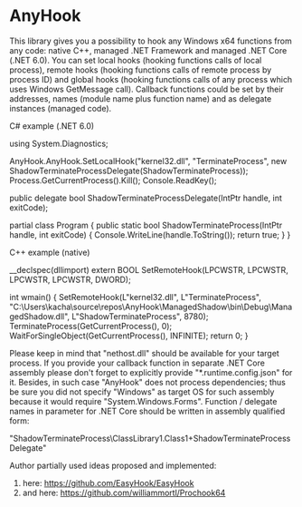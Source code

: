 # AnyHook

This library gives you a possibility to hook any Windows x64 functions from any code:
native C++, managed .NET Framework and managed .NET Core (.NET 6.0).
You can set local hooks (hooking functions calls of local process), remote hooks (hooking functions calls of remote process by process ID)
and global hooks (hooking functions calls of any process which uses Windows GetMessage call).
Callback functions could be set by their addresses, names (module name plus function name) and as delegate instances (managed code).

C# example (.NET 6.0)

using System.Diagnostics;

AnyHook.AnyHook.SetLocalHook("kernel32.dll", "TerminateProcess", new ShadowTerminateProcessDelegate(ShadowTerminateProcess));
Process.GetCurrentProcess().Kill();
Console.ReadKey();

public delegate bool ShadowTerminateProcessDelegate(IntPtr handle, int exitCode);

partial class Program
{
	public static bool ShadowTerminateProcess(IntPtr handle, int exitCode)
	{
		Console.WriteLine(handle.ToString());
		return true;
	}
}

C++ example (native)

__declspec(dllimport) extern BOOL SetRemoteHook(LPCWSTR, LPCWSTR, LPCWSTR, LPCWSTR, DWORD);

int wmain()
{
    SetRemoteHook(L"kernel32.dll", L"TerminateProcess", "C:\Users\kacha\source\repos\AnyHook\ManagedShadow\bin\Debug\ManagedShadow.dll", L"ShadowTerminateProcess", 8780);
    TerminateProcess(GetCurrentProcess(), 0);
    WaitForSingleObject(GetCurrentProcess(), INFINITE);
    return 0;
}

Please keep in mind that "nethost.dll" should be available for your target process. If you provide your callback function in separate .NET Core assembly please don't forget to explicitly provide "*.runtime.config.json" for it. Besides, in such case "AnyHook" does not process dependencies; thus be sure you did not specify "Windows" as target OS for such assembly because it would require "System.Windows.Forms". Function / delegate names in parameter for .NET Core should be written in assembly qualified form:

"ShadowTerminateProcess\\ClassLibrary1.Class1+ShadowTerminateProcessDelegate"

Author partially used ideas proposed and implemented:

1) here: https://github.com/EasyHook/EasyHook
2) and here: https://github.com/williammortl/Prochook64
